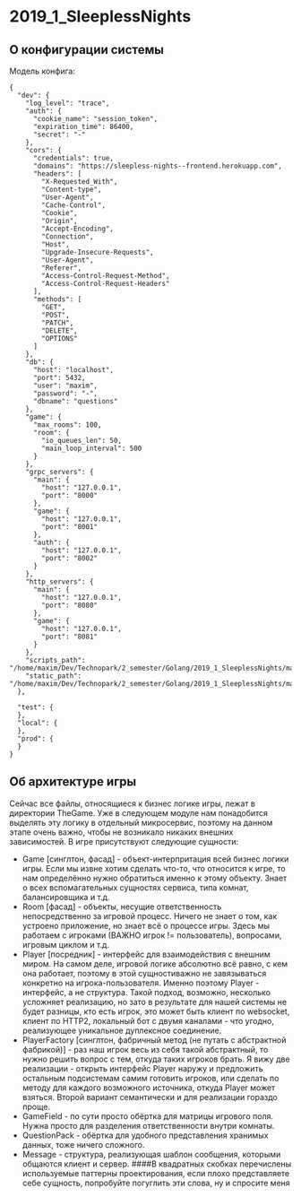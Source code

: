 # 2019_1_SleeplessNights
## О конфигурации системы
Модель конфига:  
```
{  
  "dev": {
    "log_level": "trace",  
    "auth": {  
      "cookie_name": "session_token",  
      "expiration_time": 86400,  
      "secret": "-"  
    },  
    "cors": {  
      "credentials": true,  
      "domains": "https://sleepless-nights--frontend.herokuapp.com",  
      "headers": [  
        "X-Requested_With",  
        "Content-type",  
        "User-Agent",  
        "Cache-Control",  
        "Cookie",  
        "Origin",  
        "Accept-Encoding",  
        "Connection",  
        "Host",  
        "Upgrade-Insecure-Requests",  
        "User-Agent",  
        "Referer",  
        "Access-Control-Request-Method",  
        "Access-Control-Request-Headers"  
      ],  
      "methods": [  
        "GET",  
        "POST",  
        "PATCH",  
        "DELETE",  
        "OPTIONS"  
      ]  
    },  
    "db": {  
      "host": "localhost",  
      "port": 5432,  
      "user": "maxim",  
      "password": "-",  
      "dbname": "questions"  
    },  
    "game": {  
      "max_rooms": 100,  
      "room": {  
        "io_queues_len": 50,  
        "main_loop_interval": 500  
      }  
    },  
    "grpc_servers": {  
      "main": {  
        "host": "127.0.0.1",  
        "port": "8000"  
      },  
      "game": {  
        "host": "127.0.0.1",  
        "port": "8001"  
      },  
      "auth": {  
        "host": "127.0.0.1",  
        "port": "8002"  
      }  
    },  
    "http_servers": {  
      "main": {  
        "host": "127.0.0.1",  
        "port": "8080"  
      },  
      "game": {  
        "host": "127.0.0.1",  
        "port": "8081"  
      }  
    },  
    "scripts_path": "/home/maxim/Dev/Technopark/2_semester/Golang/2019_1_SleeplessNights/main_microservice/scripts",  
    "static_path": "/home/maxim/Dev/Technopark/2_semester/Golang/2019_1_SleeplessNights/main_microservice/static"  
  },
  
  "test": {
  },  
  "local": {
  },  
  "prod": {
  }  
}
```
## Об архитектуре игры
Сейчас все файлы, относящиеся к бизнес логике игры, лежат в директории TheGame. Уже в следующем модуле нам понадобится выделять эту логику в отдельный микросервис, поэтому на данном этапе очень важно, чтобы не возникало никаких внешних зависимостей.
В игре присутствуют следующие сущности:
* Game [синглтон, фасад] - объект-интерпритация всей бизнес логики игры. Если мы извне хотим сделать что-то, что относится к игре, то нам определённо нужно обратиться именно к этому объекту. Знает о всех вспомагательных сущностях сервиса, типа комнат, балансировщика и т.д.
* Room [фасад] - объекты, несущие ответственность непосредственно за игровой процесс. Ничего не знает о том, как устроено приложение, но знает всё о процессе игры. Здесь мы работаем с игроками (ВАЖНО игрок != пользователь), вопросами, игровым циклом и т.д.
* Player [посредник] - интерфейс для взаимодействия с внешним миром. На самом деле, игровой логике абсолютно всё равно, с кем она работает, поэтому в этой сущностиважно не завязываться конкретно на игрока-пользователя. Именно поэтому Player - интерфейс, а не структура. Такой подход, возможно, несколько усложняет реализацию, но зато в результате для нашей системы не будет разницы, кто есть игрок, это может быть клиент по websocket, клиент по HTTP2, локальный бот с двумя каналами - что угодно, реализующее уникальное дуплексное соединение.
* PlayerFactory [синглтон, фабричный метод (не путать с абстрактной фабрикой)] - раз наш игрок весь из себя такой абстрактный, то нужно решить вопрос с тем, откуда таких игроков брать. Я вижу две реализации - открыть интерфейс Player наружу и предложить остальным подсистемам самим готовить игроков, или сделать по методу для каждого возможного источника, откуда Player может взяться. Второй вариант семантически и для реализации гораздо проще.
* GameField - по сути просто обёртка для матрицы игрового поля. Нужна просто для разделения ответственности внутри комнаты.
* QuestionPack - обёртка для удобного представления хранимых данных, тоже ничего сложного.
* Message - структура, реализующая шаблон сообщения, которыми общаются клиент и сервер.
####В квадратных скобках перечислены используемые паттерны проектирования, если плохо представляете себе сущность, попробуйте погуглить эти слова, ну и спросите меня
